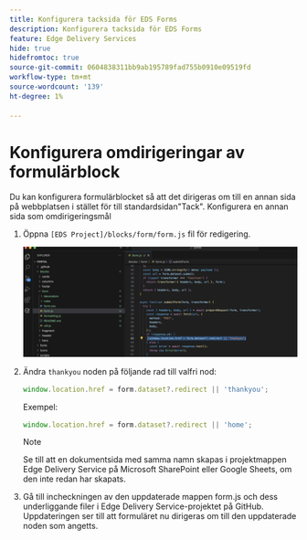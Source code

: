 ```yaml
---
title: Konfigurera tacksida för EDS Forms
description: Konfigurera tacksida för EDS Forms
feature: Edge Delivery Services
hide: true
hidefromtoc: true
source-git-commit: 0604838311bb9ab195789fad755b0910e09519fd
workflow-type: tm+mt
source-wordcount: '139'
ht-degree: 1%

---
```



# Konfigurera omdirigeringar av formulärblock

Du kan konfigurera formulärblocket så att det dirigeras om till en annan sida på webbplatsen i stället för till standardsidan&quot;Tack&quot;. Konfigurera en annan sida som omdirigeringsmål

1. Öppna `[EDS Project]/blocks/form/form.js` fil för redigering.

   ![kod för tacknod](/help/edge/assets/change-thankyou-node.png)

1. Ändra `thankyou` noden på följande rad till valfri nod:

   ```JavaScript
   window.location.href = form.dataset?.redirect || 'thankyou';
   ```

   Exempel:

   ```JavaScript
   window.location.href = form.dataset?.redirect || 'home';
   ```

   >[!NOTE]
   >
   > Se till att en dokumentsida med samma namn skapas i projektmappen Edge Delivery Service på Microsoft SharePoint eller Google Sheets, om den inte redan har skapats.


1. Gå till incheckningen av den uppdaterade mappen form.js och dess underliggande filer i Edge Delivery Service-projektet på GitHub. Uppdateringen ser till att formuläret nu dirigeras om till den uppdaterade noden som angetts.
